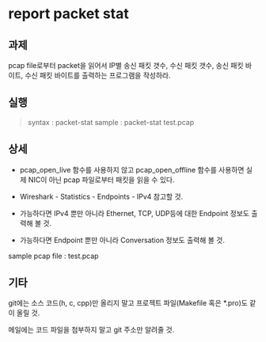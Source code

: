 report packet stat
======================

## 과제
pcap file로부터 packet을 읽어서 IP별 송신 패킷 갯수, 수신 패킷 갯수, 송신 패킷 바이트, 수신 패킷 바이트를 출력하는 프로그램을 작성하라.

## 실행
> syntax : packet-stat <pcap file>
 sample : packet-stat test.pcap

## 상세
* pcap_open_live 함수를 사용하지 않고 pcap_open_offline 함수를 사용하면 실제 NIC이 아닌 pcap 파일로부터 패킷을 읽을 수 있다.

* Wireshark - Statistics - Endpoints - IPv4 참고할 것.

* 가능하다면 IPv4 뿐만 아니라 Ethernet, TCP, UDP등에 대한 Endpoint 정보도 출력해 볼 것.

* 가능하다면 Endpoint 뿐만 아니라 Conversation 정보도 출력해 볼 것.

sample pcap file : test.pcap

## 기타
git에는 소스 코드(h, c, cpp)만 올리지 말고 프로젝트 파일(Makefile 혹은 *.pro)도 같이 올릴 것.

메일에는 코드 파일을 첨부하지 말고 git 주소만 알려줄 것.

